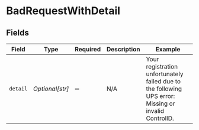 # BadRequestWithDetail


## Fields

| Field                                                                                                | Type                                                                                                 | Required                                                                                             | Description                                                                                          | Example                                                                                              |
| ---------------------------------------------------------------------------------------------------- | ---------------------------------------------------------------------------------------------------- | ---------------------------------------------------------------------------------------------------- | ---------------------------------------------------------------------------------------------------- | ---------------------------------------------------------------------------------------------------- |
| `detail`                                                                                             | *Optional[str]*                                                                                      | :heavy_minus_sign:                                                                                   | N/A                                                                                                  | Your registration unfortunately failed due to the following UPS error: Missing or invalid ControlID. |